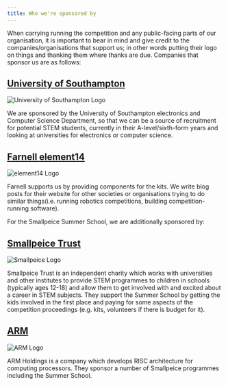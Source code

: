 ```yaml
---
title: Who we're sponsored by
---
```


When carrying running the competition and any public-facing parts of our organisation, it is important to bear in mind and give credit to the companies/organisations that support us; in other words putting their logo on things and thanking them where thanks are due.
Companies that sponsor us are as follows:

## [University of Southampton][uos-website]

![University of Southampton Logo](/img/essential-knowledge/sponsors/uos.svg)

We are sponsored by the University of Southampton electronics and Computer Science Department, so that we can be a source of recruitment for potential STEM students, currently in their A-level/sixth-form years and looking at universities for electronics or computer science.

## [Farnell element14][farnell-website]

![element14 Logo](/img/essential-knowledge/sponsors/element14.svg)

Farnell supports us by providing components for the kits.
We write blog posts for their website for other societies or organisations trying to do similar things(i.e. running robotics competitions, building competition-running software).

For the Smallpeice Summer School, we are additionally sponsored by:

## [Smallpeice Trust][smallpeice-website]

![Smallpeice Logo](/img/essential-knowledge/sponsors/smallpeice.svg)

Smallpeice Trust is an independent charity which works with universities and other institutes to provide STEM programmes to children in schools (typically ages 12-18) and allow them to get involved with and excited about a career in STEM subjects.
They support the Summer School by getting the kids involved in the first place and paying for some aspects of the competition proceedings (e.g. kits, volunteers if there is budget for it).

## [ARM][arm-website]

![ARM Logo](/img/essential-knowledge/sponsors/arm.svg)

ARM Holdings is a company which develops RISC architecture for computing processors.
They sponsor a number of Smallpeice programmes including the Summer School.

[uos-website]: https://www.ecs.soton.ac.uk/about
[farnell-website]: http://uk.farnell.com/about-us
[smallpeice-website]: https://www.smallpeicetrust.org.uk/about-us
[arm-website]: https://www.arm.com/company
